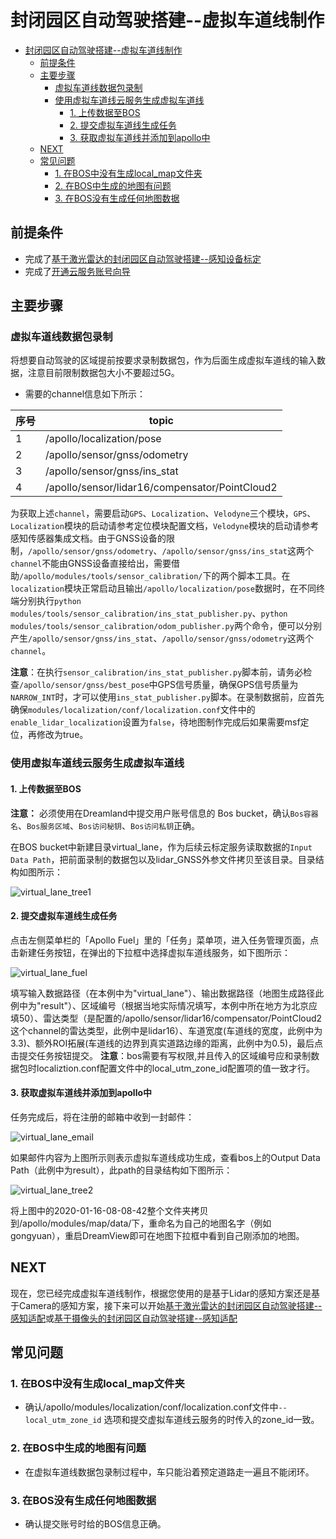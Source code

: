 # 封闭园区自动驾驶搭建--虚拟车道线制作

- [封闭园区自动驾驶搭建--虚拟车道线制作](#封闭园区自动驾驶搭建--虚拟车道线制作)
  - [前提条件](#前提条件)
  - [主要步骤](#主要步骤)
    - [虚拟车道线数据包录制](#虚拟车道线数据包录制)
    - [使用虚拟车道线云服务生成虚拟车道线](#使用虚拟车道线云服务生成虚拟车道线)
      - [1. 上传数据至BOS](#1-上传数据至bos)
      - [2. 提交虚拟车道线生成任务](#2-提交虚拟车道线生成任务)
      - [3. 获取虚拟车道线并添加到apollo中](#3-获取虚拟车道线并添加到apollo中)
  - [NEXT](#next)
  - [常见问题](#常见问题)
    - [1. 在BOS中没有生成local_map文件夹](#1-在bos中没有生成local_map文件夹)
    - [2. 在BOS中生成的地图有问题](#2-在bos中生成的地图有问题)
    - [3. 在BOS没有生成任何地图数据](#3-在bos没有生成任何地图数据)

## 前提条件

 - 完成了[基于激光雷达的封闭园区自动驾驶搭建--感知设备标定](sensor_calibration_cn.md)
 - 完成了[开通云服务账号向导](../../Apollo_Fuel/apply_fuel_account_cn.md)
 
## 主要步骤

### 虚拟车道线数据包录制

将想要自动驾驶的区域提前按要求录制数据包，作为后面生成虚拟车道线的输入数据，注意目前限制数据包大小不要超过5G。

- 需要的channel信息如下所示：

|序号 | topic | 
|---|---|
|1|/apollo/localization/pose | 
|2|/apollo/sensor/gnss/odometry|
|3|/apollo/sensor/gnss/ins_stat|
|4|/apollo/sensor/lidar16/compensator/PointCloud2|

为获取上述`channel`，需要启动`GPS`、`Localization`、`Velodyne`三个模块，`GPS`、`Localization`模块的启动请参考定位模块配置文档，`Velodyne`模块的启动请参考感知传感器集成文档。由于GNSS设备的限制，`/apollo/sensor/gnss/odometry`、`/apollo/sensor/gnss/ins_stat`这两个`channel`不能由GNSS设备直接给出，需要借助`/apollo/modules/tools/sensor_calibration/`下的两个脚本工具。在`localization`模块正常启动且输出`/apollo/localization/pose`数据时，在不同终端分别执行`python modules/tools/sensor_calibration/ins_stat_publisher.py`、`python modules/tools/sensor_calibration/odom_publisher.py`两个命令，便可以分别产生`/apollo/sensor/gnss/ins_stat`、`/apollo/sensor/gnss/odometry`这两个`channel`。

**注意**：在执行`sensor_calibration/ins_stat_publisher.py`脚本前，请务必检查`/apollo/sensor/gnss/best_pose`中GPS信号质量，确保GPS信号质量为`NARROW_INT`时，才可以使用`ins_stat_publisher.py`脚本。在录制数据前，应首先确保`modules/localization/conf/localization.conf`文件中的`enable_lidar_localization`设置为`false`，待地图制作完成后如果需要msf定位，再修改为true。

### 使用虚拟车道线云服务生成虚拟车道线

#### 1. 上传数据至BOS

**注意：** 必须使用在Dreamland中提交用户账号信息的 Bos bucket，确认`Bos容器名`、`Bos服务区域`、`Bos访问秘钥`、`Bos访问私钥`正确。

在BOS bucket中新建目录virtual_lane，作为后续云标定服务读取数据的`Input Data Path`，把前面录制的数据包以及lidar_GNSS外参文件拷贝至该目录。目录结构如图所示：

![virtual_lane_tree1](images/virtual_lane_tree1.png)

#### 2. 提交虚拟车道线生成任务

点击左侧菜单栏的「Apollo Fuel」里的「任务」菜单项，进入任务管理页面，点击新建任务按钮，在弹出的下拉框中选择虚拟车道线服务，如下图所示：

![virtual_lane_fuel](images/virtual_lane_fuel.png)

填写输入数据路径（在本例中为"virtual_lane"）、输出数据路径（地图生成路径此例中为"result"）、区域编号（根据当地实际情况填写，本例中所在地方为北京应填50）、雷达类型（是配置的/apollo/sensor/lidar16/compensator/PointCloud2这个channel的雷达类型，此例中是lidar16）、车道宽度(车道线的宽度，此例中为3.3)、额外ROI拓展(车道线的边界到真实道路边缘的距离，此例中为0.5)，最后点击提交任务按钮提交。
**注意**：bos需要有写权限,并且传入的区域编号应和录制数据包时localiztion.conf配置文件中的local_utm_zone_id配置项的值一致才行。

#### 3. 获取虚拟车道线并添加到apollo中

任务完成后，将在注册的邮箱中收到一封邮件：

![virtual_lane_email](images/virtual_lane_email.png)

如果邮件内容为上图所示则表示虚拟车道线成功生成，查看bos上的Output Data Path（此例中为result），此path的目录结构如下图所示：

![virtual_lane_tree2](images/virtual_lane_tree2.png)

将上图中的2020-01-16-08-08-42整个文件夹拷贝到/apollo/modules/map/data/下，重命名为自己的地图名字（例如gongyuan），重启DreamView即可在地图下拉框中看到自己刚添加的地图。
## NEXT
现在，您已经完成虚拟车道线制作，根据您使用的是基于Lidar的感知方案还是基于Camera的感知方案，接下来可以开始[基于激光雷达的封闭园区自动驾驶搭建--感知适配](Perception_Configuration_cn.md)或[基于摄像头的封闭园区自动驾驶搭建--感知适配](../Camera_Based_Auto_Driving/Perception_Configuration_cn.md)

## 常见问题
### 1. 在BOS中没有生成local_map文件夹
* 确认/apollo/modules/localization/conf/localization.conf文件中`--local_utm_zone_id` 选项和提交虚拟车道线云服务的时传入的zone_id一致。
### 2. 在BOS中生成的地图有问题
* 在虚拟车道线数据包录制过程中，车只能沿着预定道路走一遍且不能闭环。
### 3. 在BOS没有生成任何地图数据
* 确认提交账号时给的BOS信息正确。
